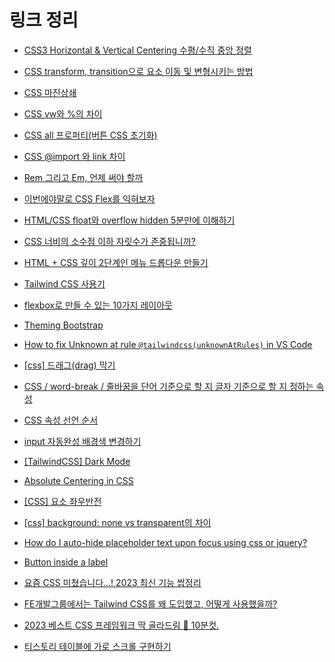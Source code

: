 # 링크 정리

- [CSS3 Horizontal & Vertical Centering 수평/수직 중앙 정렬](https://poiemaweb.com/css3-centering)

- [CSS transform, transition으로 요소 이동 및 변형시키는 방법](https://codingbroker.tistory.com/54)

- [CSS 마진상쇄](https://velog.io/@raram2/CSS-%EB%A7%88%EC%A7%84-%EC%83%81%EC%87%84Margin-collapsing-%EC%9B%90%EB%A6%AC-%EC%99%84%EB%B2%BD-%EC%9D%B4%ED%95%B4)

- [CSS vw와 %의 차이](https://programming119.tistory.com/93)

- [CSS all 프로퍼티(버튼 CSS 초기화)](https://velog.io/@dev_cecy/HTML-CSS-%EC%9A%94%EC%86%8C%EC%9D%98-%EB%AA%A8%EB%93%A0-%EC%86%8D%EC%84%B1%EC%9D%84-%EC%B4%88%EA%B8%B0%ED%99%94-%EC%8B%9C%EC%BC%9C%EC%A3%BC%EB%8A%94-all-%EC%86%8D%EC%84%B1)

- [CSS @import 와 link 차이](http://egloos.zum.com/seye2/v/2319809)

- [Rem 그리고 Em, 언제 써야 할까](https://webdesign.tutsplus.com/ko/tutorials/comprehensive-guide-when-to-use-em-vs-rem--cms-23984)

- [이번에야말로 CSS Flex를 익혀보자](https://studiomeal.com/archives/197)

- [HTML/CSS float와 overflow hidden 5분만에 이해하기](https://1duri1.tistory.com/249)

- [CSS 너비의 소수점 이하 자릿수가 존중됩니까?](https://stackoverflow.com/questions/4308989/are-the-decimal-places-in-a-css-width-respected)

- [HTML + CSS 깊이 2단계인 메뉴 드롭다운 만들기](https://rgy0409.tistory.com/2962)

- [Tailwind CSS 사용기](https://fe-developers.kakaoent.com/2022/220303-tailwind-tips/)

- [flexbox로 만들 수 있는 10가지 레이아웃](https://wit.nts-corp.com/2018/07/27/5274)

- [Theming Bootstrap](https://getbootstrap.com/docs/4.0/getting-started/theming/)

- [How to fix Unknown at rule `@tailwindcss(unknownAtRules)` in VS Code](https://flaviocopes.com/fix-unknown-at-rule-tailwind/)

- [[css] 드래그(drag) 막기](https://fresh-mint.tistory.com/entry/css-%EB%93%9C%EB%9E%98%EA%B7%B8-%EB%B0%A9%EC%A7%80)

- [CSS / word-break / 줄바꿈을 단어 기준으로 할 지 글자 기준으로 할 지 정하는 속성](https://www.codingfactory.net/10658)

- [CSS 속성 선언 순서](https://uxkm.io/publishing/css/03-cssMiddleclass/10-css_attr_rule#gsc.tab=0)

- [input 자동완성 배경색 변경하기](https://maybe-b50.tistory.com/102)

- [[TailwindCSS] Dark Mode](https://tailwindcss.com/docs/dark-mode)

- [Absolute Centering in CSS](https://medium.com/front-end-weekly/absolute-centering-in-css-ea3a9d0ad72e)

- [[CSS] 요소 좌우반전](https://gurtn.tistory.com/87)

- [[css] background: none vs transparent의 차이](https://mong-blog.tistory.com/entry/css-background-none-vs-transparent%EC%9D%98-%EC%B0%A8%EC%9D%B4)

- [How do I auto-hide placeholder text upon focus using css or jquery?](https://stackoverflow.com/questions/9707021/how-do-i-auto-hide-placeholder-text-upon-focus-using-css-or-jquery)

- [Button inside a label](https://stackoverflow.com/questions/37504383/button-inside-a-label)

- [요즘 CSS 미쳤습니다...! 2023 최신 기능 쌉정리](https://www.youtube.com/watch?v=HZIcTZABMuc)

- [FE개발그룹에서는 Tailwind CSS를 왜 도입했고, 어떻게 사용했을까?](https://fe-developers.kakaoent.com/2022/221013-tailwind-and-design-system/)

- [2023 베스트 CSS 프레임워크 딱 골라드림 👑 10분컷.](https://www.youtube.com/watch?v=FRSUP2sbgTY)

- [티스토리 테이블에 가로 스크롤 구현하기](https://hangyojung.tistory.com/93)
